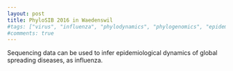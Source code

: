 ```yaml
---
layout: post
title: PhyloSIB 2016 in Waedenswil
#tags: ["virus", "influenza", "phylodynamics", "phylogenomics", "epidemiology", "trees", "evolution", "natural selection"]
#comments: true
---
```


Sequencing data can be used to infer epidemiological dynamics of global spreading diseases, as influenza.
